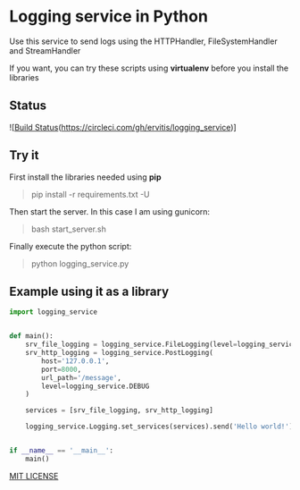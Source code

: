# Logging service in Python

Use this service to send logs using the HTTPHandler, FileSystemHandler and StreamHandler

If you want, you can try these scripts using __virtualenv__ before you install the libraries

## Status

![[Build Status](https://circleci.com/gh/ervitis/logging_service.png?circle-token=:circle-token)(https://circleci.com/gh/ervitis/logging_service)]

## Try it

First install the libraries needed using __pip__

> pip install -r requirements.txt -U

Then start the server. In this case I am using gunicorn:

> bash start_server.sh

Finally execute the python script:

> python logging_service.py

## Example using it as a library

```python
import logging_service


def main():
    srv_file_logging = logging_service.FileLogging(level=logging_service.ERROR)
    srv_http_logging = logging_service.PostLogging(
        host='127.0.0.1',
        port=8000,
        url_path='/message',
        level=logging_service.DEBUG
    )

    services = [srv_file_logging, srv_http_logging]

    logging_service.Logging.set_services(services).send('Hello world!')


if __name__ == '__main__':
    main()
```

[MIT LICENSE](./LICENSE)